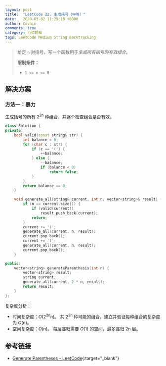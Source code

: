 ```yaml
---
layout: post
title:  "LeetCode 22. 生成括号（中等）"
date:   2020-05-02 11:25:16 +0800
author: Coshin
comments: true
category: 力扣题解
tags: LeetCode Medium String Backtracking
---
```

> 给定 `n` 对括号，写一个函数用于*生成所有括号的有效组合*。
> 
> **限制条件：**
> 
> * `1 <= n <= 8`

## 解决方案

### 方法一：暴力

生成括号的所有 2<sup>2n</sup> 种组合，并逐个检查组合是否有效。

```cpp
class Solution {
private:
    bool valid(const string& str) {
        int balance = 0;
        for (char c : str) {
            if (c == '(') {
                ++balance;
            } else {
                --balance;
                if (balance < 0)
                    return false;
            }
        }
        return balance == 0;
    }

    void generate_all(string& current, int n, vector<string>& result) {
        if (n == current.size()) {
            if (valid(current))
                result.push_back(current);
            return;
        }
        current += '(';
        generate_all(current, n, result);
        current.pop_back();
        current += ')';
        generate_all(current, n, result);
        current.pop_back();
    }

public:
    vector<string> generateParenthesis(int n) {
        vector<string> result;
        string current;
        generate_all(current, 2 * n, result);
        return result;
    }
};
```

复杂度分析：
* 时间复杂度：*O*(2<sup>2n</sup>n)。
  共 2<sup>2n</sup> 种可能的组合，建立并验证每种组合的复杂度为 *O*(n)。
* 空间复杂度：*O*(n)。
  每层递归需要 *O*(1) 的空间，最多递归 2n 层。

## 参考链接

* [Generate Parentheses - LeetCode](https://leetcode.com/problems/generate-parentheses/){:target="_blank"}
